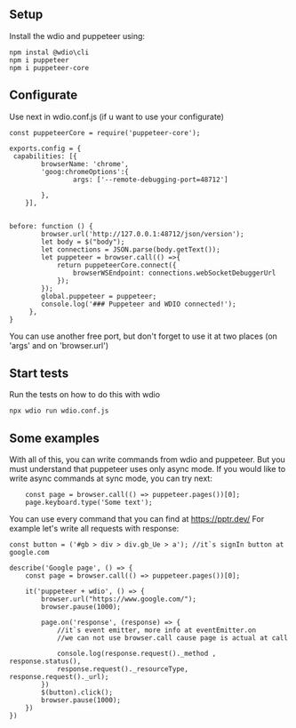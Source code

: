 
## Setup
Install the wdio and puppeteer using:
```terminal
npm instal @wdio\cli
npm i puppeteer
npm i puppeteer-core
```
## Configurate
Use next in wdio.conf.js (if u want to use your configurate)
```terminal
const puppeteerCore = require('puppeteer-core');

exports.config = {
 capabilities: [{
        browserName: 'chrome',
        'goog:chromeOptions':{
                args: ['--remote-debugging-port=48712']

        },
    }],


before: function () {
        browser.url('http://127.0.0.1:48712/json/version');
        let body = $("body");
        let connections = JSON.parse(body.getText());
        let puppeteer = browser.call(() =>{
            return puppeteerCore.connect({
                browserWSEndpoint: connections.webSocketDebuggerUrl
            });
        });
        global.puppeteer = puppeteer;
        console.log('### Puppeteer and WDIO connected!');
     },
}
```
You can use another free port, but don't forget to use it at two places 
(on 'args' and on 'browser.url')

## Start tests
Run the tests on how to do this with wdio
```terminal
npx wdio run wdio.conf.js
```
## Some examples
With all of this, you can write commands from wdio and puppeteer. 
But you must understand that puppeteer uses only async mode.
If you would like to write async commands at sync mode, you can try next:

```terminal
    const page = browser.call(() => puppeteer.pages())[0];
    page.keyboard.type('Some text');
```
You can use every command that you can find at https://pptr.dev/
For example let's write all requests with response:

```terminal
const button = ('#gb > div > div.gb_Ue > a'); //it`s signIn button at google.com

describe('Google page', () => {
    const page = browser.call(() => puppeteer.pages())[0];

    it('puppeteer + wdio', () => {
        browser.url("https://www.google.com/");
        browser.pause(1000);

        page.on('response', (response) => { 
            //it`s event emitter, more info at eventEmitter.on
            //we can not use browser.call cause page is actual at call
        
            console.log(response.request()._method , response.status(), 
            response.request()._resourceType, response.request()._url);
        })
        $(button).click();
        browser.pause(1000);
    })
})

```